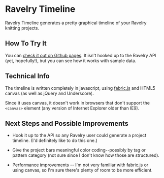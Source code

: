 # Ravelry Timeline
Ravelry Timeline generates a pretty graphical timeline of your Ravelry
knitting projects.

## How To Try It
You can [check it out on Github pages](http://alliejones.github.com/ravelry-timeline/httpdocs/). It isn't hooked up to the Ravelry API (yet, hopefully!), but
you can see how it works with sample data.

## Technical Info
The timeline is written completely in javascript, using
[fabric.js](http://fabricjs.com/) and HTML5 canvas (as well as jQuery and Underscore).

Since it uses canvas, it doesn't work in browsers that don't support the `<canvas>`
element (any version of Internet Explorer older than IE9).

## Next Steps and Possible Improvements
* Hook it up to the API so any Ravelry user could generate a project timeline. (I'd
definitely like to do this one.)

* Give the project bars meaningful color coding--possibly by tag or pattern 
category (not sure since I don't know how those are structured).

* Performance improvements -- I'm not very familiar with fabric.js or using canvas,
so I'm sure there's plenty of room to be more efficient.